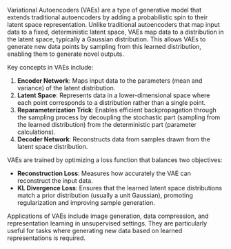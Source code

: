 Variational Autoencoders (VAEs) are a type of generative model that extends traditional autoencoders by adding a probabilistic spin to their latent space representation. Unlike traditional autoencoders that map input data to a fixed, deterministic latent space, VAEs map data to a distribution in the latent space, typically a Gaussian distribution. This allows VAEs to generate new data points by sampling from this learned distribution, enabling them to generate novel outputs.

Key concepts in VAEs include:
1. **Encoder Network**: Maps input data to the parameters (mean and variance) of the latent distribution.
2. **Latent Space**: Represents data in a lower-dimensional space where each point corresponds to a distribution rather than a single point.
3. **Reparameterization Trick**: Enables efficient backpropagation through the sampling process by decoupling the stochastic part (sampling from the learned distribution) from the deterministic part (parameter calculations).
4. **Decoder Network**: Reconstructs data from samples drawn from the latent space distribution.

VAEs are trained by optimizing a loss function that balances two objectives:
- **Reconstruction Loss**: Measures how accurately the VAE can reconstruct the input data.
- **KL Divergence Loss**: Ensures that the learned latent space distributions match a prior distribution (usually a unit Gaussian), promoting regularization and improving sample generation.

Applications of VAEs include image generation, data compression, and representation learning in unsupervised settings. They are particularly useful for tasks where generating new data based on learned representations is required.
   
          
         
   
